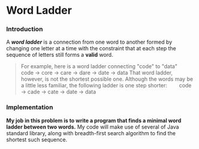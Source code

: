 # Word Ladder


### Introduction
A ***word ladder*** is a connection from one word to another formed by changing one letter at a time with the constraint that at each step the sequence of letters still forms a **valid** word.
>For example, here is a word ladder connecting "code" to "data"
&emsp;&emsp;code -> core -> care -> dare -> date -> data
That word ladder, however, is not the shortest possible one. Although the words may be a little less familiar, the following ladder is one step shorter:
&emsp;&emsp;code -> cade -> cate -> date -> data
### Implementation
**My job in this problem is to write a program that finds a minimal word ladder between two words.** My code will make use of several of Java standard library, along with breadth-first search algorithm to find the shortest such sequence.
